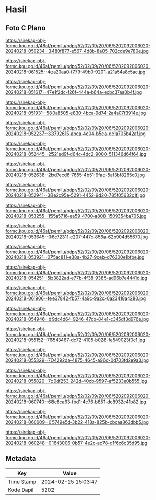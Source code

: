 # Hasil

## Foto C Plano

https://sirekap-obj-formc.kpu.go.id/46af/pemilu/pdpr/52/02/09/20/06/5202092006020-20240218-050234--3480f877-e567-4d8b-8a05-702cde9e780e.jpg

https://sirekap-obj-formc.kpu.go.id/46af/pemilu/pdpr/52/02/09/20/06/5202092006020-20240218-061525--4ea20aa0-f779-49b0-9201-a21a54a8c5ac.jpg

https://sirekap-obj-formc.kpu.go.id/46af/pemilu/pdpr/52/02/09/20/06/5202092006020-20240218-051617--47e1f2dc-f26f-444a-b64a-ecbc37aa0b4f.jpg

https://sirekap-obj-formc.kpu.go.id/46af/pemilu/pdpr/52/02/09/20/06/5202092006020-20240218-051931--580a8505-e830-4bca-9d74-2a4a07f3914e.jpg

https://sirekap-obj-formc.kpu.go.id/46af/pemilu/pdpr/52/02/09/20/06/5202092006020-20240218-052237--33792615-abea-4c04-b5ca-de1a705b42af.jpg

https://sirekap-obj-formc.kpu.go.id/46af/pemilu/pdpr/52/02/09/20/06/5202092006020-20240218-052445--2521ed9f-d64c-4dc2-9000-511346d64f64.jpg

https://sirekap-obj-formc.kpu.go.id/46af/pemilu/pdpr/52/02/09/20/06/5202092006020-20240218-052638--2bd7ecd6-7655-4b51-9fad-5af3bf8265c0.jpg

https://sirekap-obj-formc.kpu.go.id/46af/pemilu/pdpr/52/02/09/20/06/5202092006020-20240218-052941--38e2c95e-5291-4452-9d20-785f05632c1f.jpg

https://sirekap-obj-formc.kpu.go.id/46af/pemilu/pdpr/52/02/09/20/06/5202092006020-20240218-053255--155a5716-ea59-4700-a808-1509354ba705.jpg

https://sirekap-obj-formc.kpu.go.id/46af/pemilu/pdpr/52/02/09/20/06/5202092006020-20240218-053645--06c72311-c207-447c-856a-62b904d55670.jpg

https://sirekap-obj-formc.kpu.go.id/46af/pemilu/pdpr/52/02/09/20/06/5202092006020-20240218-053921--075ac811-e38a-4b27-9ceb-d76300e1bfbe.jpg

https://sirekap-obj-formc.kpu.go.id/46af/pemilu/pdpr/52/02/09/20/06/5202092006020-20240218-054251--5b3822ad-e77b-4f38-9385-ad96b7e4441d.jpg

https://sirekap-obj-formc.kpu.go.id/46af/pemilu/pdpr/52/02/09/20/06/5202092006020-20240218-061906--fee37842-fb57-4a9c-9a2c-0a23418a4280.jpg

https://sirekap-obj-formc.kpu.go.id/46af/pemilu/pdpr/52/02/09/20/06/5202092006020-20240218-054946--d9dc4d64-9246-47db-84e1-c345df3d976e.jpg

https://sirekap-obj-formc.kpu.go.id/46af/pemilu/pdpr/52/02/09/20/06/5202092006020-20240218-055152--76543467-dc72-4105-b028-fe549023f0c1.jpg

https://sirekap-obj-formc.kpu.go.id/46af/pemilu/pdpr/52/02/09/20/06/5202092006020-20240218-055329--704292da-4875-4645-a96d-0d703fd2e9a3.jpg

https://sirekap-obj-formc.kpu.go.id/46af/pemilu/pdpr/52/02/09/20/06/5202092006020-20240218-055820--7c0df253-242d-40cb-9597-af5233e0b555.jpg

https://sirekap-obj-formc.kpu.go.id/46af/pemilu/pdpr/52/02/09/20/06/5202092006020-20240218-060740--68e8ca63-fbd1-4c76-b851-dc8932c41b82.jpg

https://sirekap-obj-formc.kpu.go.id/46af/pemilu/pdpr/52/02/09/20/06/5202092006020-20240218-060609--05749e5d-3b22-418a-825b-cbcaa863dbb5.jpg

https://sirekap-obj-formc.kpu.go.id/46af/pemilu/pdpr/52/02/09/20/06/5202092006020-20240218-060248--01643006-0b57-4e2c-ac78-d1f6c6c35d95.jpg


## Metadata

| Key        | Value               |
| ---------- | ------------------- |
| Time Stamp | 2024-02-25 15:03:47 |
| Kode Dapil | 5202                |



